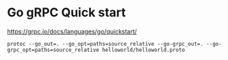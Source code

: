 # Go gRPC Quick start

https://grpc.io/docs/languages/go/quickstart/

```
protoc --go_out=. --go_opt=paths=source_relative --go-grpc_out=. --go-grpc_opt=paths=source_relative helloworld/helloworld.proto
```

